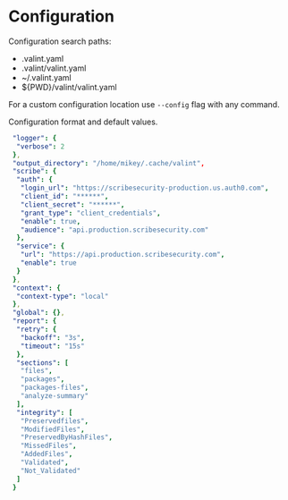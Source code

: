 # Configuration 

Configuration search paths:

- .valint.yaml
- .valint/valint.yaml
- ~/.valint.yaml
- ${PWD}/valint/valint.yaml

For a custom configuration location use `--config` flag with any command.

Configuration format and default values.

```yaml
 "logger": {
  "verbose": 2
 },
 "output_directory": "/home/mikey/.cache/valint",
 "scribe": {
  "auth": {
   "login_url": "https://scribesecurity-production.us.auth0.com",
   "client_id": "******",
   "client_secret": "******",
   "grant_type": "client_credentials",
   "enable": true,
   "audience": "api.production.scribesecurity.com"
  },
  "service": {
   "url": "https://api.production.scribesecurity.com",
   "enable": true
  }
 },
 "context": {
  "context-type": "local"
 },
 "global": {},
 "report": {
  "retry": {
   "backoff": "3s",
   "timeout": "15s"
  },
  "sections": [
   "files",
   "packages",
   "packages-files",
   "analyze-summary"
  ],
  "integrity": [
   "Preservedfiles",
   "ModifiedFiles",
   "PreservedByHashFiles",
   "MissedFiles",
   "AddedFiles",
   "Validated",
   "Not_Validated"
  ]
 }

```